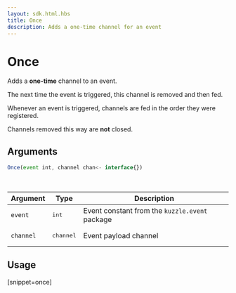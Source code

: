 ```yaml
---
layout: sdk.html.hbs
title: Once
description: Adds a one-time channel for an event
---
```


# Once

Adds a **one-time** channel to an event. 

The next time the event is triggered, this channel is removed and then fed.

Whenever an event is triggered, channels are fed in the order they were registered.

Channels removed this way are **not** closed.

## Arguments

```js
Once(event int, channel chan<- interface{})
```

<br/>

| Argument   | Type     | Description      |
| ---------- | -------- | -------- |
| `event`    | <pre>int</pre> | Event constant from the `kuzzle.event` package |
| `channel` | <pre>channel</pre> | Event payload channel |


## Usage

[snippet=once]
